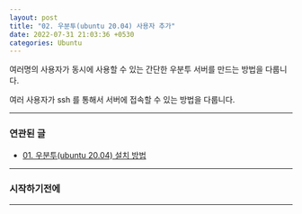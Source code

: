```yaml
---
layout: post
title: "02. 우분투(ubuntu 20.04) 사용자 추가"
date: 2022-07-31 21:03:36 +0530
categories: Ubuntu
---
```


여러명의 사용자가 동시에 사용할 수 있는 간단한 우분투 서버를 만드는 방법을 다룹니다.

 여러 사용자가 ssh 를 통해서 서버에 접속할 수 있는 방법을 다룹니다.

---

### 연관된 글

- [01. 우분투(ubuntu 20.04) 설치 방법](https://leoppark94.github.io/ubuntu/2022/07/31/00-Ubuntu-%EC%84%A4%EC%B9%98.html)

---

### 시작하기전에

---

